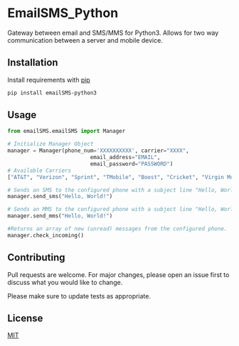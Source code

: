 # EmailSMS_Python
Gateway between email and SMS/MMS for Python3.  Allows for two way communication between a server and mobile device.  

## Installation

Install requirements with [pip](https://pip.pypa.io/en/stable/)

```bash
pip install emailSMS-python3
```

## Usage

```python
from emailSMS.emailSMS import Manager

# Initialize Manager Object
manager = Manager(phone_num='XXXXXXXXXX', carrier="XXXX",
                          email_address="EMAIL",
                          email_password="PASSWORD")
# Available Carriers
["AT&T", "Verizon", "Sprint", "TMobile", "Boost", "Cricket", "Virgin Mobile", "US Cellular"]

# Sends an SMS to the configured phone with a subject line "Hello, World!"
manager.send_sms("Hello, World!")

# Sends an MMS to the configured phone with a subject line "Hello, World!"
manager.send_mms("Hello, World!")

#Returns an array of new (unread) messages from the configured phone.
manager.check_incoming()


```


## Contributing
Pull requests are welcome. For major changes, please open an issue first to discuss what you would like to change.

Please make sure to update tests as appropriate.

## License
[MIT](https://choosealicense.com/licenses/mit/)